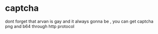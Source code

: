 # captcha

dont forget that arvan is gay and it always gonna be , you can get captcha png and b64 through http protocol  